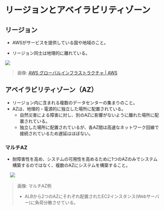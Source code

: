 # リージョンとアベイラビリティゾーン

## リージョン

- AWSがサービスを提供している国や地域のこと。

- リージョン同士は地理的に離れている。

![](/Users/058suke/Library/Application%20Support/marktext/images/2022-05-17-01-35-55-image.png)

> 画像: [AWS グローバルインフラストラクチャ | AWS](https://aws.amazon.com/jp/about-aws/global-infrastructure/)

## アベイラビリティゾーン（AZ）

- リージョン内に含まれる複数のデータセンターの集まりのこと。
- AZは、地理的・電源的に独立した場所に配置されている。
  - 自然災害による障害に対し、別のAZに影響がないように離れた場所に配置されている。
  - 独立した場所に配置されているが、各AZ間は高速なネットワーク回線で接続されているため遅延はほぼない。

### マルチAZ

- 耐障害性を高め、システムの可用性を高めるために1つのAZのみでシステム構築するのではなく、複数のAZにシステムを構築すること。

    ![](/Users/058suke/Desktop/aws_certified_solutions_architect_associate/network/multi_az_example.png)

> 画像: マルチAZ例
> 
> - ALBから2つのAZにそれぞれ配置されたEC2インスタンス(Webサーバー)に負荷分散させている。








